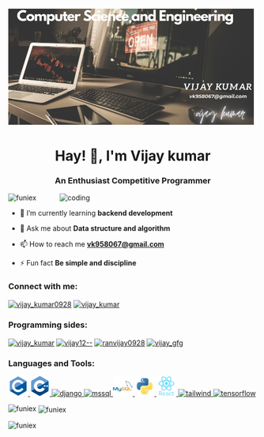 ![logo]( https://github.com/funiex/image/blob/master/vijay_kumar.png)
<h1 align="center">Hay! 👋, I'm Vijay kumar</h1>
<h3 align="center">An Enthusiast Competitive Programmer</h3>
<img  align="right"  alt= "coding" width="400"  src ="https://img.freepik.com/premium-photo/man-working-desk-with-laptop-productive-work-flat-design-generative-ai_176697-2787.jpg?size=626&ext=jpg ">
<p align="left"> <img src="https://komarev.com/ghpvc/?username=funiex&label=Profile%20views&color=0e75b6&style=flat" alt="funiex" /> </p>

- 🌱 I’m currently learning **backend development**

- 💬 Ask me about **Data structure and algorithm**

- 📫 How to reach me **vk958067@gmail.com**

- ⚡ Fun fact **Be simple and discipline**

<h3 align="left">Connect with me:</h3>
<p align="left">
<a href="https://instagram.com/vijay_kumar0928" target="blank"><img align="center" src="https://raw.githubusercontent.com/rahuldkjain/github-profile-readme-generator/master/src/images/icons/Social/instagram.svg" alt="vijay_kumar0928" height="30" width="40" /></a>
  <a href="https://www.linkedin.com/in/vijaykumar0928" target="blank"><img align="center" src="https://upload.wikimedia.org/wikipedia/commons/thumb/c/ca/LinkedIn_logo_initials.png/900px-LinkedIn_logo_initials.png" alt="vijay_kumar" height="30" width="40" /></a>
  <h3 align="left"> Programming sides:</h3>
<p align="left">
<a href="https://www.codechef.com/users/vk958067" target="blank"><img align="center" src="https://cdn.jsdelivr.net/npm/simple-icons@3.1.0/icons/codechef.svg" alt="vijay_kumar" height="30" width="40" /></a>
<a href="https://codeforces.com/profile/vijay12-" target="blank"><img align="center" src="https://raw.githubusercontent.com/rahuldkjain/github-profile-readme-generator/master/src/images/icons/Social/codeforces.svg" alt="vijay12--" height="30" width="40" /></a>
<a href="https://www.leetcode.com/ranvijay0928" target="blank"><img align="center" src="https://raw.githubusercontent.com/rahuldkjain/github-profile-readme-generator/master/src/images/icons/Social/leet-code.svg" alt="ranvijay0928" height="30" width="40" /></a>
<a href="https://auth.geeksforgeeks.org/user/vijay_gfg" target="blank"><img align="center" src="https://raw.githubusercontent.com/rahuldkjain/github-profile-readme-generator/master/src/images/icons/Social/geeks-for-geeks.svg" alt="vijay_gfg" height="30" width="40" /></a>
 
</p>

<h3 align="left">Languages and Tools:</h3>
<p align="left"> <a href="https://www.cprogramming.com/" target="_blank" rel="noreferrer"> <img src="https://raw.githubusercontent.com/devicons/devicon/master/icons/c/c-original.svg" alt="c" width="40" height="40"/> </a> <a href="https://www.w3schools.com/cpp/" target="_blank" rel="noreferrer"> <img src="https://raw.githubusercontent.com/devicons/devicon/master/icons/cplusplus/cplusplus-original.svg" alt="cplusplus" width="40" height="40"/> </a> <a href="https://www.djangoproject.com/" target="_blank" rel="noreferrer"> <img src="https://cdn.worldvectorlogo.com/logos/django.svg" alt="django" width="40" height="40"/> </a> <a href="https://www.microsoft.com/en-us/sql-server" target="_blank" rel="noreferrer"> <img src="https://www.svgrepo.com/show/303229/microsoft-sql-server-logo.svg" alt="mssql" width="40" height="40"/> </a> <a href="https://www.mysql.com/" target="_blank" rel="noreferrer"> <img src="https://raw.githubusercontent.com/devicons/devicon/master/icons/mysql/mysql-original-wordmark.svg" alt="mysql" width="40" height="40"/> </a> <a href="https://www.python.org" target="_blank" rel="noreferrer"> <img src="https://raw.githubusercontent.com/devicons/devicon/master/icons/python/python-original.svg" alt="python" width="40" height="40"/> </a> <a href="https://reactjs.org/" target="_blank" rel="noreferrer"> <img src="https://raw.githubusercontent.com/devicons/devicon/master/icons/react/react-original-wordmark.svg" alt="react" width="40" height="40"/> </a> <a href="https://tailwindcss.com/" target="_blank" rel="noreferrer"> <img src="https://www.vectorlogo.zone/logos/tailwindcss/tailwindcss-icon.svg" alt="tailwind" width="40" height="40"/> </a> <a href="https://www.tensorflow.org" target="_blank" rel="noreferrer"> <img src="https://www.vectorlogo.zone/logos/tensorflow/tensorflow-icon.svg" alt="tensorflow" width="40" height="40"/> </a> </p>

<p><img align="left" src="https://github-readme-stats.vercel.app/api/top-langs?username=funiex&show_icons=true&locale=en&layout=compact" alt="funiex" /></p>

<p>&nbsp;<img align="center" src="https://github-readme-stats.vercel.app/api?username=funiex&show_icons=true&locale=en" alt="funiex" /></p>

<p><img align="center" src="https://github-readme-streak-stats.herokuapp.com/?user=funiex&" alt="funiex" /></p>
